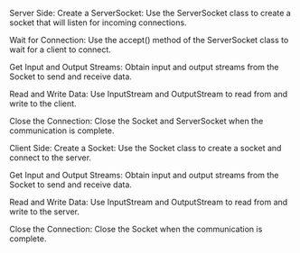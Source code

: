 Server Side:
Create a ServerSocket:
Use the ServerSocket class to create a socket that will listen for incoming connections.

Wait for Connection:
Use the accept() method of the ServerSocket class to wait for a client to connect.

Get Input and Output Streams:
Obtain input and output streams from the Socket to send and receive data.

Read and Write Data:
Use InputStream and OutputStream to read from and write to the client.

Close the Connection:
Close the Socket and ServerSocket when the communication is complete.

Client Side:
Create a Socket:
Use the Socket class to create a socket and connect to the server.

Get Input and Output Streams:
Obtain input and output streams from the Socket to send and receive data.

Read and Write Data:
Use InputStream and OutputStream to read from and write to the server.

Close the Connection:
Close the Socket when the communication is complete.
